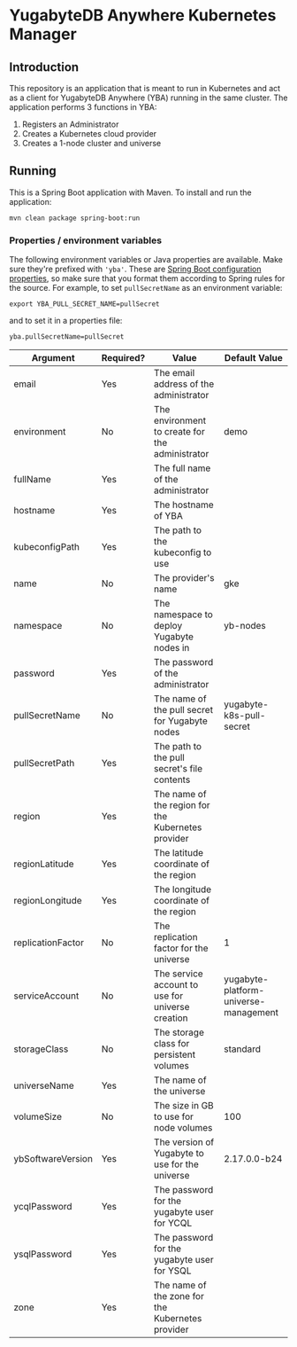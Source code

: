 # YugabyteDB Anywhere Kubernetes Manager

## Introduction
This repository is an application that is meant to run in Kubernetes and act as a client for YugabyteDB Anywhere (YBA) running in the same cluster.  The application performs 3 functions in YBA:

 1. Registers an Administrator
 1. Creates a Kubernetes cloud provider
 1. Creates a 1-node cluster and universe

## Running
This is a Spring Boot application with Maven. To install and run the application:

```
mvn clean package spring-boot:run
```

### Properties / environment variables
The following environment variables or Java properties are available. Make sure they're prefixed with `'yba'`. These are [Spring Boot configuration properties](https://docs.spring.io/spring-boot/docs/current/reference/html/features.html#features.external-config), so make sure that you format them according to Spring rules for the source. For example, to set `pullSecretName` as an environment variable:
```
export YBA_PULL_SECRET_NAME=pullSecret
```

and to set it in a properties file:
```
yba.pullSecretName=pullSecret
```

| Argument          | Required? | Value                                              | Default Value                         |
|-------------------|-----------|----------------------------------------------------|---------------------------------------|
| email             | Yes       | The email address of the administrator             |                                       |
| environment       | No        | The environment to create for the administrator    | demo                                  |
| fullName          | Yes       | The full name of the administrator                 |                                       |
| hostname          | Yes       | The hostname of YBA                                |                                       |
| kubeconfigPath    | Yes       | The path to the kubeconfig to use                  |                                       |
| name              | No        | The provider's name                                | gke                                   |
| namespace         | No        | The namespace to deploy Yugabyte nodes in          | yb-nodes                              |
| password          | Yes       | The password of the administrator                  |                                       |
| pullSecretName    | No        | The name of the pull secret for Yugabyte nodes     | yugabyte-k8s-pull-secret              |
| pullSecretPath    | Yes       | The path to the pull secret's file contents        |                                       |
| region            | Yes       | The name of the region for the Kubernetes provider |                                       |
| regionLatitude    | Yes       | The latitude coordinate of the region              |                                       |
| regionLongitude   | Yes       | The longitude coordinate of the region             |                                       |
| replicationFactor | No        | The replication factor for the universe            | 1                                     |
| serviceAccount    | No        | The service account to use for universe creation   | yugabyte-platform-universe-management |
| storageClass      | No        | The storage class for persistent volumes           | standard                              |
| universeName      | Yes       | The name of the universe                           |                                       |
| volumeSize        | No        | The size in GB to use for node volumes             | 100                                   |
| ybSoftwareVersion | Yes       | The version of Yugabyte to use for the universe    | 2.17.0.0-b24                          |
| ycqlPassword      | Yes       | The password for the yugabyte user for YCQL        |                                       |
| ysqlPassword      | Yes       | The password for the yugabyte user for YSQL        |                                       |
| zone              | Yes       | The name of the zone for the Kubernetes provider   |                                       |
